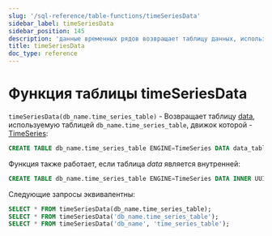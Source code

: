 ```yaml
---
slug: '/sql-reference/table-functions/timeSeriesData'
sidebar_label: timeSeriesData
sidebar_position: 145
description: 'данные временных рядов возвращает таблицу данных, используемую таблицей'
title: timeSeriesData
doc_type: reference
---
```

# Функция таблицы timeSeriesData

`timeSeriesData(db_name.time_series_table)` - Возвращает таблицу [data](../../engines/table-engines/integrations/time-series.md#data-table), используемую таблицей `db_name.time_series_table`, движок которой - [TimeSeries](../../engines/table-engines/integrations/time-series.md):

```sql
CREATE TABLE db_name.time_series_table ENGINE=TimeSeries DATA data_table
```

Функция также работает, если таблица _data_ является внутренней:

```sql
CREATE TABLE db_name.time_series_table ENGINE=TimeSeries DATA INNER UUID '01234567-89ab-cdef-0123-456789abcdef'
```

Следующие запросы эквивалентны:

```sql
SELECT * FROM timeSeriesData(db_name.time_series_table);
SELECT * FROM timeSeriesData('db_name.time_series_table');
SELECT * FROM timeSeriesData('db_name', 'time_series_table');
```